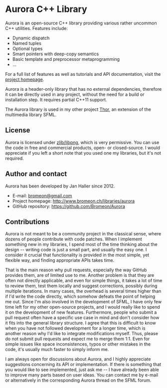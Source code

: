 # Aurora C++ Library

Aurora is an open-source C++ library providing various rather uncommon C++ utilities. Features include:

* Dynamic dispatch
* Named tuples
* Optional types
* Smart pointers with deep-copy semantics
* Basic template and preprocessor metaprogramming
* ...

For a full list of features as well as tutorials and API documentation, visit the [project homepage](http://www.bromeon.ch/libraries/aurora).

Aurora is a header-only library that has no external dependencies, therefore it can be directly used in any project, without the need for a build or installation step. It requires partial C++11 support.

The Aurora library is used in my other project [Thor](https://github.com/Bromeon/Thor), an extension of the multimedia library SFML.



## License

Aurora is licensed under [zlib/libpng](http://opensource.org/licenses/zlib-license.php), which is very permissive. You can use the code in free and commercial products, open- or closed-source.
I would appreciate if you left a short note that you used one my libraries, but it's not required.



## Author and contact

Aurora has been developed by Jan Haller since 2012.

* E-mail: bromeon@gmail.com
* Project homepage: http://www.bromeon.ch/libraries/aurora
* GitHub repository: https://github.com/Bromeon/Aurora



## Contributions

Aurora is not meant to be a community project in the classical sense, where dozens of people contribute with code patches. When I implement something new in my libraries, I spend most of the time thinking about the design -- writing code is just a small part, and usually the easy one. I consider it crucial that functionality is provided in the most simple, yet flexible way, and finding appropriate APIs takes time.

That is the main reason why pull requests, especially the way GitHub provides them, are of limited use to me. Another problem is that they are often not directly applicable, and even for simple things, it takes a lot of time to review them, test them locally and suggest corrections, possibly during multiple iterations. In many cases, the overhead is several times higher than if I'd write the code directly, which somehow defeats the point of helping me out. Since I'm also involved in the development of SFML, I have only few time left for my other open-source projects, and I would really like to spend it on the development of new features. Furthermore, people who submit a pull request often have a specific use case in mind and don't consider how it fits into the general library structure. I agree that this is difficult to know when you have not followed development for a longer time, which is another reason why I'd like to integrate modifications myself. Thus, please do not submit pull requests and expect me to merge them 1:1. Even for simple issues like space inconsistences, typos or other mistakes in the code, it's usually much faster to simply inform me.

I am always open for discussions about Aurora, and I highly appreciate suggestions concerning its API or implementation. If there is something that you would like to see implemented, just ask me -- I have already been able to improve many parts based on user ideas. You can contact me by e-mail or alternatively in the corresponding Aurora thread on the SFML forum.
